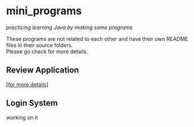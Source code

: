 # mini_programs
*practicing learning Java by making some programs*  
  
These programs are not related to each other and have their own README files in their source folders.  
Please go check for more details.


## Review Application
[[for more details]](https://github.com/stilinskii/mini_projects/tree/master/src/review_application)

## Login System
working on it

